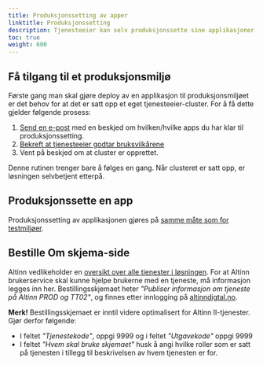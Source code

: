 ```yaml
---
title: Produksjonssetting av apper
linktitle: Produksjonssetting
description: Tjenesteeier kan selv produksjonssette sine applikasjoner, og gjøre vedlikehold av kode og avhengigheter.
toc: true
weight: 600
---
```


## Få tilgang til et produksjonsmiljø

Første gang man skal gjøre deploy av en applikasjon til produksjonsmiljøet er det behov for at det er satt opp et eget tjenesteeier-cluster.
For å få dette gjelder følgende prosess:

1. [Send en e-post](mailto:tjenesteeier@digdir.no) med en beskjed om hvilken/hvilke apps du har klar til produksjonssetting.
2. [Bekreft at tjenesteeier godtar bruksvilkårene](https://digdir.apps.altinn.no/digdir/godkjenn-bruksvilkaar)
3. Vent på beskjed om at cluster er opprettet.

Denne rutinen trenger bare å følges en gang. Når clusteret er satt opp, er løsningen selvbetjent etterpå.

## Produksjonssette en app

Produksjonssetting av applikasjonen gjøres på [samme måte som for testmiljøer](../testing/deploy).

## Bestille Om skjema-side

Altinn vedlikeholder en [oversikt over alle tjenester i løsningen](https://www.altinn.no/skjemaoversikt/). For at Altinn brukerservice skal kunne hjelpe brukerne med en tjeneste, må informasjon legges inn her. Bestillingsskjemaet heter _"Publiser informasjon om tjeneste på Altinn PROD og TT02"_, og finnes etter innlogging på [altinndigtal.no](https://altinndigital.no).


**Merk!** Bestillingsskjemaet er inntil videre optimalisert for Altinn II-tjenester. Gjør derfor følgende:

- I feltet _"Tjenestekode"_, oppgi 9999 og i feltet _"Utgavekode"_ oppgi 9999
- I feltet _"Hvem skal bruke skjemaet"_ husk å angi hvilke roller som er satt på tjenesten i tillegg til beskrivelsen av hvem tjenesten er for.

